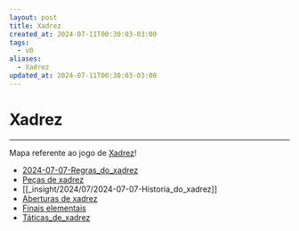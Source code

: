```yaml
---
layout: post
title: Xadrez
created_at: 2024-07-11T00:30:03-03:00
tags:
  - v0
aliases:
  - Xadrez
updated_at: 2024-07-11T00:30:03-03:00
---
```

# Xadrez
---

Mapa referente ao jogo de [Xadrez](api/2024/07/2024-07-06-Xadrez.md)!

- [2024-07-07-Regras_do_xadrez](_insight/2024/07/2024-07-07-Regras_do_xadrez.md)
- [Peças de xadrez](_insight/2024/07/2024-07-06-Pecas_de_xadrez.md)
- [[_insight/2024/07/2024-07-07-Historia_do_xadrez]]
- [Aberturas de xadrez](_draft/2024/07/2024-07-06-Aberturas_de_xadrez.md)
- [Finais elementais](_insight/2024/07/2024-07-06-Finais_elementais.md)
- [Táticas_de_xadrez](_insight/2024/07/2024-07-06-Taticas_de_xadrez.md)